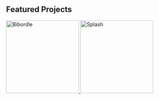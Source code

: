 ## Featured Projects

<a href="https://github.com/fxzfun/bibordle">
  <img src="https://bibordle.web.app/res/raw/preview.png" height="200" alt="Bibordle" />
</a>

<a href="https://github.com/fxzfun/splash">
  <img src="https://fxzfun.com/res/images/splash-small-promo.jpg" height="200" alt="Splash" />
</a>

